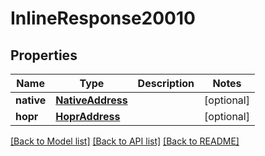 # InlineResponse20010

## Properties
Name | Type | Description | Notes
------------ | ------------- | ------------- | -------------
**native** | [**NativeAddress**](NativeAddress.md) |  | [optional] 
**hopr** | [**HoprAddress**](HoprAddress.md) |  | [optional] 

[[Back to Model list]](../README.md#documentation-for-models) [[Back to API list]](../README.md#documentation-for-api-endpoints) [[Back to README]](../README.md)

